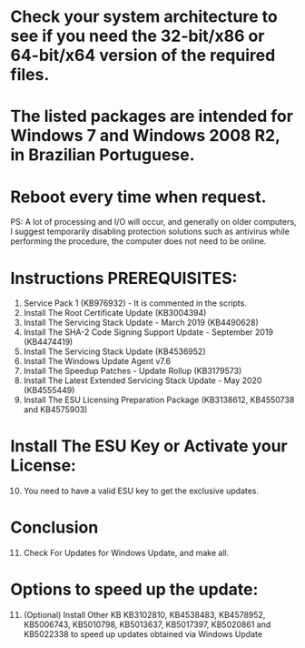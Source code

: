 # Check your system architecture to see if you need the 32-bit/x86 or 64-bit/x64 version of the required files.
# The listed packages are intended for Windows 7 and Windows 2008 R2, in Brazilian Portuguese.
# Reboot every time when request.
PS: A lot of processing and I/O will occur, and generally on older computers, I suggest temporarily disabling protection solutions such as antivirus while performing the procedure, the computer does not need to be online.

# Instructions PREREQUISITES:
1. Service Pack 1 (KB976932) - It is commented in the scripts.
2. Install The Root Certificate Update (KB3004394)
3. Install The Servicing Stack Update - March 2019 (KB4490628)
4. Install The SHA-2 Code Signing Support Update - September 2019 (KB4474419)
5. Install The Servicing Stack Update (KB4536952)
6. Install The Windows Update Agent v7.6
7. Install The Speedup Patches - Update Rollup (KB3179573)
8. Install The Latest Extended Servicing Stack Update - May 2020 (KB4555449)
9. Install The ESU Licensing Preparation Package (KB3138612, KB4550738 and KB4575903)

# Install The ESU Key or Activate your License:
10. You need to have a valid ESU key to get the exclusive updates.

# Conclusion
11. Check For Updates for Windows Update, and make all.

# Options to speed up the update:
11. (Optional) Install Other KB KB3102810, KB4538483, KB4578952, KB5006743, KB5010798, KB5013637, KB5017397, KB5020861 and KB5022338 to speed up updates obtained via Windows Update
